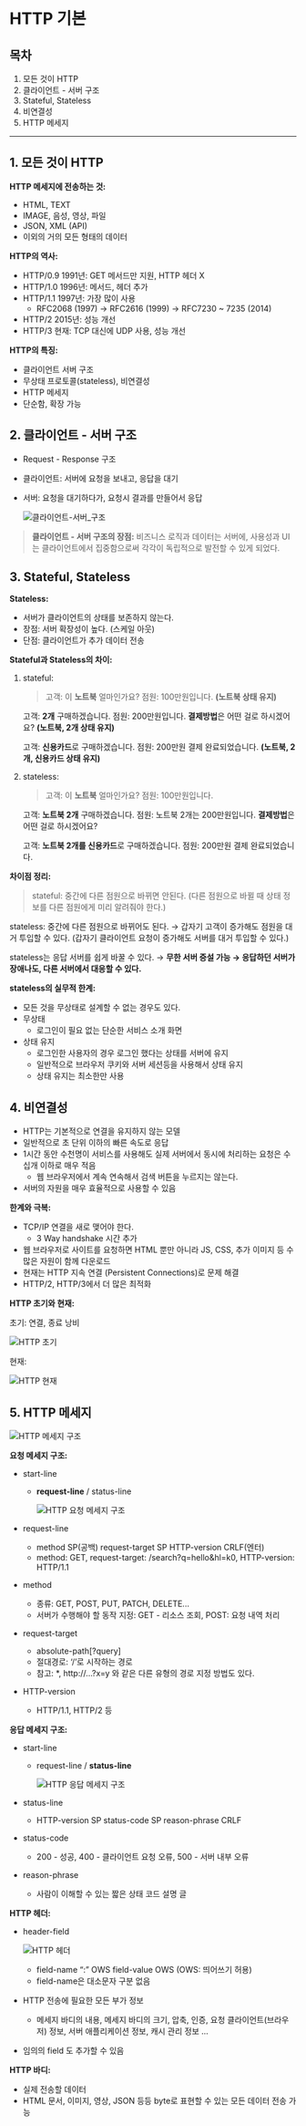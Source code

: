 # HTTP 기본

## 목차

1. 모든 것이 HTTP
2. 클라이언트 - 서버 구조
3. Stateful, Stateless
4. 비연결성
5. HTTP 메세지

------



## 1. 모든 것이 HTTP

**HTTP 메세지에 전송하는 것:**

- HTML, TEXT
- IMAGE, 음성, 영상, 파일
- JSON, XML (API)
- 이외의 거의 모든 형태의 데이터

**HTTP의 역사:**

- HTTP/0.9 1991년: GET 메서드만 지원, HTTP 헤더 X
- HTTP/1.0 1996년: 메서드, 헤더 추가
- HTTP/1.1 1997년: 가장 많이 사용
  - RFC2068 (1997) → RFC2616 (1999) → RFC7230 ~ 7235 (2014)
- HTTP/2 2015년: 성능 개선
- HTTP/3 현재: TCP 대신에 UDP 사용, 성능 개선

**HTTP의 특징:**

- 클라이언트 서버 구조
- 무상태 프로토콜(stateless), 비연결성
- HTTP 메세지
- 단순함, 확장 가능



## 2. 클라이언트 - 서버 구조

- Request - Response 구조

- 클라이언트: 서버에 요청을 보내고, 응답을 대기

- 서버: 요청을 대기하다가, 요청시 결과를 만들어서 응답

  ![클라이언트-서버_구조](./image/클라이언트-서버_구조.png)

> **클라이언트 - 서버 구조의 장점:** 비즈니스 로직과 데이터는 서버에, 사용성과 UI는 클라이언트에서 집중함으로써 각각이 독립적으로 발전할 수 있게 되었다.



## 3. Stateful, Stateless

**Stateless:**

- 서버가 클라이언트의 상태를 보존하지 않는다.
- 장점: 서버 확장성이 높다. (스케일 아웃)
- 단점: 클라이언트가 추가 데이터 전송

**Stateful과 Stateless의 차이:**

1. stateful:

   > 고객: 이 **노트북** 얼마인가요? 점원: 100만원입니다. **(노트북 상태 유지)**

   고객: **2개** 구매하겠습니다. 점원: 200만원입니다. **결제방법**은 어떤 걸로 하시겠어요? **(노트북, 2개 상태 유지)**

   고객: **신용카드**로 구매하겠습니다. 점원: 200만원 결제 완료되었습니다. **(노트북, 2개, 신용카드 상태 유지)**

   > 

2. stateless:

   > 고객: 이 **노트북** 얼마인가요? 점원: 100만원입니다.

   고객: **노트북 2개** 구매하겠습니다. 점원: 노트북 2개는 200만원입니다. **결제방법**은 어떤 걸로 하시겠어요?

   고객: **노트북 2개를 신용카드**로 구매하겠습니다. 점원: 200만원 결제 완료되었습니다.

   > 

**차이점 정리:**

> stateful: 중간에 다른 점원으로 바뀌면 안된다. (다른 점원으로 바뀔 때 상태 정보를 다른 점원에게 미리 알려줘야 한다.)

stateless: 중간에 다른 점원으로 바뀌어도 된다. → 갑자기 고객이 증가해도 점원을 대거 투입할 수 있다. (갑자기 클라이언트 요청이 증가해도 서버를 대거 투입할 수 있다.)

stateless는 응답 서버를 쉽게 바꿀 수 있다. → **무한 서버 증설 가능 → 응답하던 서버가 장애나도, 다른 서버에서 대응할 수 있다.**

> 

**stateless의 실무적 한계:**

- 모든 것을 무상태로 설계할 수 없는 경우도 있다.
- 무상태
  - 로그인이 필요 없는 단순한 서비스 소개 화면
- 상태 유지
  - 로그인한 사용자의 경우 로그인 했다는 상태를 서버에 유지
  - 일반적으로 브라우저 쿠키와 서버 세션등을 사용해서 상태 유지
  - 상태 유지는 최소한만 사용



## 4. 비연결성

- HTTP는 기본적으로 연결을 유지하지 않는 모델
- 일반적으로 초 단위 이하의 빠른 속도로 응답
- 1시간 동안 수천명이 서비스를 사용해도 실제 서버에서 동시에 처리하는 요청은 수십개 이하로 매우 적음
  - 웹 브라우저에서 계속 연속해서 검색 버튼을 누르지는 않는다.
- 서버의 자원을 매우 효율적으로 사용할 수 있음

**한계와 극복:**

- TCP/IP 연결을 새로 맺어야 한다.
  - 3 Way handshake 시간 추가
- 웹 브라우저로 사이트를 요청하면 HTML 뿐만 아니라 JS, CSS, 추가 이미지 등 수 많은 자원이 함께 다운로드
- 현재는 HTTP 지속 연결 (Persistent Connections)로 문제 해결
- HTTP/2, HTTP/3에서 더 많은 최적화

**HTTP 초기와 현재:**

초기: 연결, 종료 낭비

![HTTP 초기](./image/HTTP_초기.png)

현재:

![HTTP 현재](./image/HTTP_현재.png)



## 5. HTTP 메세지

![HTTP 메세지 구조](./image/HTTP_메세지_구조.png)

**요청 메세지 구조:**

- start-line

  - **request-line** / status-line

    ![HTTP 요청 메세지 구조](./image/HTTP_요청_메세지_구조.png)

- request-line

  - method SP(공백) request-target SP HTTP-version CRLF(엔터)
  - method: GET, request-target: /search?q=hello&hl=k0, HTTP-version: HTTP/1.1

- method

  - 종류: GET, POST, PUT, PATCH, DELETE...
  - 서버가 수행해야 할 동작 지정: GET - 리소스 조회, POST: 요청 내역 처리

- request-target

  - absolute-path[?query]
  - 절대경로: ‘/’로 시작하는 경로
  - 참고: *, http://...?x=y 와 같은 다른 유형의 경로 지정 방법도 있다.

- HTTP-version

  - HTTP/1.1, HTTP/2 등

**응답 메세지 구조:**

- start-line

  - request-line / **status-line**

    ![HTTP 응답 메세지 구조](./image/HTTP_응답_메세지_구조.png)

- status-line

  - HTTP-version SP status-code SP reason-phrase CRLF

- status-code

  - 200 - 성공, 400 - 클라이언트 요청 오류, 500 - 서버 내부 오류

- reason-phrase

  - 사람이 이해할 수 있는 짧은 상태 코드 설명 글

**HTTP 헤더:**

- header-field

  ![HTTP 헤더](./image/HTTP_헤더.png)

  - field-name “:” OWS field-value OWS (OWS: 띄어쓰기 허용)
  - field-name은 대소문자 구분 없음

- HTTP 전송에 필요한 모든 부가 정보

  - 메세지 바디의 내용, 메세지 바디의 크기, 압축, 인증, 요청 클라이언트(브라우저) 정보, 서버 애플리케이션 정보, 캐시 관리 정보 ...

- 임의의 field 도 추가할 수 있음

**HTTP 바디:**

- 실제 전송할 데이터
- HTML 문서, 이미지, 영상, JSON 등등 byte로 표현할 수 있는 모든 데이터 전송 가능